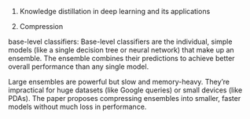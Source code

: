 1) Knowledge distillation in deep learning and its applications


2) Compression

base-level classifiers: Base-level classifiers are the individual, simple models (like a single decision tree or neural network) that make up an ensemble. The ensemble combines their predictions to achieve better overall performance than any single model.

Large ensembles are powerful but slow and memory-heavy. They’re impractical for huge datasets (like Google queries) or small devices (like PDAs). The paper proposes compressing ensembles into smaller, faster models without much loss in performance.

